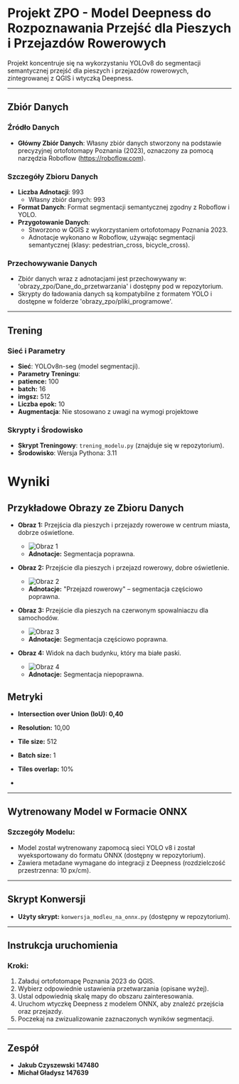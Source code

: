 # Projekt ZPO - Model Deepness do Rozpoznawania Przejść dla Pieszych i Przejazdów Rowerowych

Projekt koncentruje się na wykorzystaniu YOLOv8 do segmentacji semantycznej przejść dla pieszych i przejazdów rowerowych, zintegrowanej z QGIS i wtyczką Deepness.

---

## Zbiór Danych

### Źródło Danych
- **Główny Zbiór Danych**: Własny zbiór danych stworzony na podstawie precyzyjnej ortofotomapy Poznania (2023), oznaczony za pomocą narzędzia Roboflow (https://roboflow.com).

### Szczegóły Zbioru Danych
- **Liczba Adnotacji**: 993
  - Własny zbiór danych: 993
- **Format Danych**: Format segmentacji semantycznej zgodny z Roboflow i YOLO.
- **Przygotowanie Danych**: 
  - Stworzono w QGIS z wykorzystaniem ortofotomapy Poznania 2023.
  - Adnotacje wykonano w Roboflow, używając segmentacji semantycznej (klasy: pedestrian_cross, bicycle_cross).

### Przechowywanie Danych
- Zbiór danych wraz z adnotacjami jest przechowywany w: 'obrazy_zpo/Dane_do_przetwarzania' i dostępny pod w repozytorium.
- Skrypty do ładowania danych są kompatybilne z formatem YOLO i dostępne w folderze 'obrazy_zpo/pliki_programowe'.

---

## Trening

### Sieć i Parametry
- **Sieć**: YOLOv8n-seg (model segmentacji).
- **Parametry Treningu**:
- **patience:** 100
- **batch:** 16
- **imgsz:** 512
- **Liczba epok:** 10
- **Augmentacja**: Nie stosowano z uwagi na wymogi projektowe


### Skrypty i Środowisko
- **Skrypt Treningowy**: `trening_modelu.py` (znajduje się w repozytorium).
- **Środowisko**: Wersja Pythona: 3.11
# Wyniki

## Przykładowe Obrazy ze Zbioru Danych

- **Obraz 1:** Przejścia dla pieszych i przejazdy rowerowe w centrum miasta, dobrze oświetlone.
  - ![Obraz 1](https://github.com/hersztx/Rozpoznawanie_pasow_i_przejazdow_ZPO/blob/813722d7c8779eb6e0ee8ed427b9ce744d11b3d5/Przyk%C5%82adowe_wyniki_przetwarzania/Obraz_1.png)
  - **Adnotacje:** Segmentacja poprawna.
  

- **Obraz 2:** Przejście dla pieszych i przejazd rowerowy, dobre oświetlenie.
  - ![Obraz 2](https://github.com/hersztx/Rozpoznawanie_pasow_i_przejazdow_ZPO/blob/d7d8b6a32300338c8152cb669bf1e682a01d7108/Przyk%C5%82adowe_wyniki_przetwarzania/Obraz_2.png)
  - **Adnotacje:** "Przejazd rowerowy" – segmentacja częściowo poprawna.
  

- **Obraz 3:** Przejście dla pieszych na czerwonym spowalniaczu dla samochodów.
  - ![Obraz 3](https://github.com/hersztx/Rozpoznawanie_pasow_i_przejazdow_ZPO/blob/d7d8b6a32300338c8152cb669bf1e682a01d7108/Przyk%C5%82adowe_wyniki_przetwarzania/Obraz_3.png)
  - **Adnotacje:** Segmentacja częściowo poprawna.
  

- **Obraz 4:** Widok na dach budynku, który ma białe paski.
  - ![Obraz 4](https://github.com/hersztx/Rozpoznawanie_pasow_i_przejazdow_ZPO/blob/d7d8b6a32300338c8152cb669bf1e682a01d7108/Przyk%C5%82adowe_wyniki_przetwarzania/Obraz_4.png)
  - **Adnotacje:** Segmentacja niepoprawna.


## Metryki

- **Intersection over Union (IoU): 0,40**

- **Resolution:** 10,00
- **Tile size:** 512
- **Batch size:** 1
- **Tiles overlap:** 10%
- 
---

## Wytrenowany Model w Formacie ONNX

### Szczegóły Modelu:
- Model został wytrenowany zapomocą sieci YOLO v8 i został wyeksportowany do formatu ONNX (dostępny w repozytorium).
- Zawiera metadane wymagane do integracji z Deepness (rozdzielczość przestrzenna: 10 px/cm).

---

## Skrypt Konwersji

- **Użyty skrypt:** `konwersja_modleu_na_onnx.py` (dostępny w repozytorium).

---

## Instrukcja uruchomienia


### Kroki:
1. Załaduj ortofotomapę Poznania 2023 do QGIS.
2. Wybierz odpowiednie ustawienia przetwarzania (opisane wyżej).
2. Ustal odpowiednią skalę mapy do obszaru zainteresowania.
3. Uruchom wtyczkę Deepness z modelem ONNX, aby znaleźć przejścia oraz przejazdy.
4. Poczekaj na zwizualizowanie zaznaczonych wyników segmentacji.

---

## Zespół

- **Jakub Czyszewski 147480**
- **Michał Gładysz 147639**
